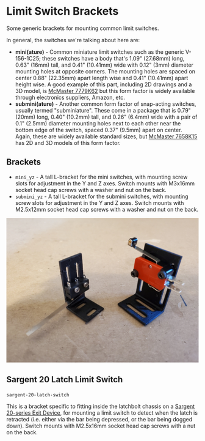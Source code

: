 # Limit Switch Brackets

Some generic brackets for mounting common limit switches.

In general, the switches we're talking about here are:

* **mini(ature)** - Common miniature limit switches such as the generic V-156-1C25; these switches have a body that's 1.09" (27.68mm) long, 0.63" (16mm) tall, and 0.41" (10.41mm) wide with 0.12" (3mm) diameter mounting holes at opposite corners. The mounting holes are spaced on center 0.88" (22.35mm) apart length wise and 0.41" (10.41mm) apart height wise. A good example of this part, including 2D drawings and a 3D model, is [McMaster 7779K62](https://www.mcmaster.com/7779K62/) but this form factor is widely available through electronics suppliers, Amazon, etc.
* **submini(ature)** - Another common form factor of snap-acting switches, usually termed "subminiature". These come in a package that is 0.79" (20mm) long, 0.40" (10.2mm) tall, and 0.26" (6.4mm) wide with a pair of 0.1" (2.5mm) diameter mounting holes next to each other near the bottom edge of the switch, spaced 0.37" (9.5mm) apart on center. Again, these are widely available standard sizes, but [McMaster 7658K15](https://www.mcmaster.com/7658K15/) has 2D and 3D models of this form factor.

## Brackets

* `mini_yz` - A tall L-bracket for the mini switches, with mounting screw slots for adjustment in the Y and Z axes. Switch mounts with M3x16mm socket head cap screws with a washer and nut on the back.
* `submini_yz` - A tall L-bracket for the submini switches, with mounting screw slots for adjustment in the Y and Z axes. Switch mounts with M2.5x12mm socket head cap screws with a washer and nut on the back.

[![photo of brackets](brackets_sm.jpg)](brackets.jpg)

## Sargent 20 Latch Limit Switch

`sargent-20-latch-switch`

This is a bracket specific to fitting inside the latchbolt chassis on a [Sargent 20-series Exit Device](https://www.sargentlock.com/en/commercial-locks-products/exit-devices-panic-bars/mechanical/product-details.aehpdp-20-seriess-aeh_sargent_58951), for mounting a limit switch to detect when the latch is retracted (i.e. either via the bar being depressed, or the bar being dogged down).  Switch mounts with M2.5x16mm socket head cap screws with a nut on the back.
